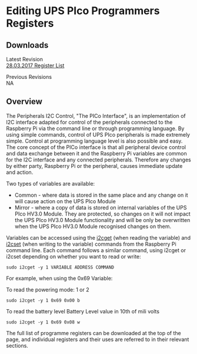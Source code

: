 # Editing UPS PIco Programmers Registers

## Downloads

Latest Revision  
[28.03.2017 Register List](https://www.modmypi.com/download/pimodules/_28_03_2017-register-list.pdf)

Previous Revisions  
NA

## Overview

The Peripherals I2C Control, "The PICo Interface", is an implementation of I2C interface adapted for control of the peripherals connected to the Raspberry Pi via the command line or through programming language.  By using simple commands, control of UPS PIco peripherals is made extremely simple. Control at programming language level is also possible and easy. The core concept of the PICo interface is that all peripheral device control and data exchange between it and the Raspberry Pi variables are common for the I2C interface and any connected peripherals. Therefore any changes by either party, Raspberry Pi or the peripheral, causes immediate update and action.

Two types of variables are available:
* Common - where data is stored in the same place and any change on it will cause action on the UPS PIco Module
* Mirror - where a copy of data is stored on internal variables of the UPS PIco HV3.0 Module. They are protected, so changes on it will not impact the UPS PIco HV3.0 Module functionality and will be only be overwritten when the UPS PIco HV3.0 Module recognised changes on them.

Variables can be accessed using the [i2cget](https://linux.die.net/man/8/i2cget) (when reading the variable) and [i2cset](https://linux.die.net/man/8/i2cset) (when writing to the variable) commands from the Raspberry Pi command line. Each command follows a similar command, using i2cget or i2cset depending on whether you want to read or write:

    sudo i2cget -y 1 VARIABLE ADDRESS COMMAND

For example, when using the 0x69 Variable:

To read the powering mode: 1 or 2

    sudo i2cget -y 1 0x69 0x00 b

To read the battery level Battery Level value in 10th of mili volts

    sudo i2cget -y 1 0x69 0x08 w

The full list of programme registers can be downloaded at the top of the page, and individual registers and their uses are referred to in their relevant sections.